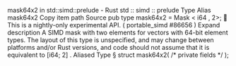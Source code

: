 mask64x2 in std::simd::prelude - Rust
std
::
simd
::
prelude
Type Alias
mask64x2
Copy item path
Source
pub type mask64x2 =
Mask
<
i64
, 2>;
🔬
This is a nightly-only experimental API. (
portable_simd
#86656
)
Expand description
A SIMD mask with two elements for vectors with 64-bit element types.
The layout of this type is unspecified, and may change between platforms and/or Rust versions, and code should not assume that it is equivalent to
[i64; 2]
.
Aliased Type
§
struct mask64x2(
/* private fields */
);